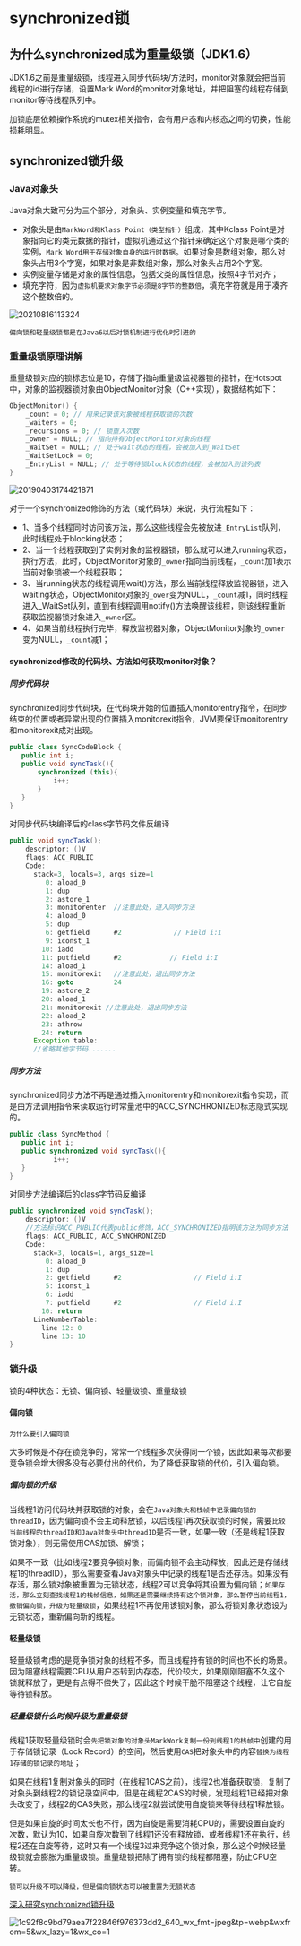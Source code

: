 # synchronized锁

## 为什么synchronized成为重量级锁（JDK1.6）

JDK1.6之前是重量级锁，线程进入同步代码块/方法时，monitor对象就会把当前线程的id进行存储，设置Mark Word的monitor对象地址，并把阻塞的线程存储到monitor等待线程队列中。

加锁底层依赖操作系统的mutex相关指令，会有用户态和内核态之间的切换，性能损耗明显。

## synchronized锁升级

### Java对象头

Java对象大致可分为三个部分，对象头、实例变量和填充字节。

* 对象头是由`MarkWord和Klass Point（类型指针）`组成，其中Kclass Point是对象指向它的类元数据的指针，虚拟机通过这个指针来确定这个对象是哪个类的实例，`Mark Word用于存储对象自身的运行时数据`。如果对象是数组对象，那么对象头占用3个字宽，如果对象是非数组对象，那么对象头占用2个字宽。
* 实例变量存储是对象的属性信息，包括父类的属性信息，按照4字节对齐；
* 填充字符，因为`虚拟机要求对象字节必须是8字节的整数倍`，填充字符就是用于凑齐这个整数倍的。

![20210816113324](img\20210816113324.png)

`偏向锁和轻量级锁都是在Java6以后对锁机制进行优化时引进的`

### 重量级锁原理讲解

重量级锁对应的锁标志位是10，存储了指向重量级监视器锁的指针，在Hotspot中，对象的监视器锁对象由ObjectMonitor对象（C++实现），数据结构如下：

```c++
ObjectMonitor() {
    _count = 0; // 用来记录该对象被线程获取锁的次数
    _waiters = 0;
    _recursions = 0; // 锁重入次数
    _owner = NULL; // 指向持有ObjectMonitor对象的线程
    _WaitSet = NULL; // 处于wait状态的线程，会被加入到_WaitSet
    _WaitSetLock = 0;
    _EntryList = NULL; // 处于等待锁block状态的线程，会被加入到该列表
}
```

![20190403174421871](img\20190403174421871.jpg)

对于一个synchronized修饰的方法（或代码块）来说，执行流程如下：

* 1、当多个线程同时访问该方法，那么这些线程会先被放进`_EntryList`队列，此时线程处于blocking状态；
* 2、当一个线程获取到了实例对象的监视器锁，那么就可以进入running状态，执行方法，此时，ObjectMonitor对象的`_owner`指向当前线程，`_count`加1表示当前对象锁被一个线程获取；
* 3、当running状态的线程调用wait()方法，那么当前线程释放监视器锁，进入waiting状态，ObjectMonitor对象的`_ower`变为NULL，`_count`减1，同时线程进入_WaitSet队列，直到有线程调用notify()方法唤醒该线程，则该线程重新获取监视器锁对象进入`_owner`区。
* 4、如果当前线程执行完毕，释放监视器对象，ObjectMonitor对象的`_owner`变为NULL，`_count`减1；

#### synchronized修改的代码块、方法如何获取monitor对象？

##### 同步代码块

synchronized同步代码块，在代码块开始的位置插入monitorentry指令，在同步结束的位置或者异常出现的位置插入monitorexit指令，JVM要保证monitorentry和monitorexit成对出现。

```java
public class SyncCodeBlock {
   public int i;
   public void syncTask(){
       synchronized (this){
           i++;
       }
   }
}
```

对同步代码块编译后的class字节码文件反编译

```java
public void syncTask();
    descriptor: ()V
    flags: ACC_PUBLIC
    Code:
      stack=3, locals=3, args_size=1
         0: aload_0
         1: dup
         2: astore_1
         3: monitorenter  //注意此处，进入同步方法
         4: aload_0
         5: dup
         6: getfield      #2             // Field i:I
         9: iconst_1
        10: iadd
        11: putfield      #2            // Field i:I
        14: aload_1
        15: monitorexit   //注意此处，退出同步方法
        16: goto          24
        19: astore_2
        20: aload_1
        21: monitorexit //注意此处，退出同步方法
        22: aload_2
        23: athrow
        24: return
      Exception table:
      //省略其他字节码.......
```

##### 同步方法

synchronized同步方法不再是通过插入monitorentry和monitorexit指令实现，而是由方法调用指令来读取运行时常量池中的ACC_SYNCHRONIZED标志隐式实现的。

```java
public class SyncMethod {
   public int i;
   public synchronized void syncTask(){
           i++;
   }
}
```

对同步方法编译后的class字节码反编译

```java
public synchronized void syncTask();
    descriptor: ()V
    //方法标识ACC_PUBLIC代表public修饰，ACC_SYNCHRONIZED指明该方法为同步方法
    flags: ACC_PUBLIC, ACC_SYNCHRONIZED
    Code:
      stack=3, locals=1, args_size=1
         0: aload_0
         1: dup
         2: getfield      #2                  // Field i:I
         5: iconst_1
         6: iadd
         7: putfield      #2                  // Field i:I
        10: return
      LineNumberTable:
        line 12: 0
        line 13: 10
}
```

### 锁升级

锁的4种状态：无锁、偏向锁、轻量级锁、重量级锁

#### 偏向锁

`为什么要引入偏向锁`

大多时候是不存在锁竞争的，常常一个线程多次获得同一个锁，因此如果每次都要竞争锁会增大很多没有必要付出的代价，为了降低获取锁的代价，引入偏向锁。

##### 偏向锁的升级

当线程1访问代码块并获取锁的对象，会在`Java对象头和栈帧中记录偏向锁的threadID`，因为偏向锁不会主动释放锁，以后线程1再次获取锁的时候，需要`比较当前线程的threadID和Java对象头中threadID`是否一致，如果一致（还是线程1获取锁对象），则无需使用CAS加锁、解锁；

如果不一致（比如线程2要竞争锁对象，而偏向锁不会主动释放，因此还是存储线程1的threadID），那么需要查看Java对象头中记录的线程1是否还存活。如果没有存活，那么锁对象被重置为无锁状态，线程2可以竞争将其设置为偏向锁；`如果存活，那么立刻查找线程1的栈帧信息，如果还是需要继续持有这个锁对象，那么暂停当前线程1，撤销偏向锁，升级为轻量级锁`，如果线程1不再使用该锁对象，那么将锁对象状态设为无锁状态，重新偏向新的线程。

#### 轻量级锁

轻量级锁考虑的是竞争锁对象的线程不多，而且线程持有锁的时间也不长的场景。因为阻塞线程需要CPU从用户态转到内存态，代价较大，如果刚刚阻塞不久这个锁就释放了，更是有点得不偿失了，因此这个时候干脆不阻塞这个线程，让它自旋等待锁释放。

##### 轻量级锁什么时候升级为重量级锁

线程1获取轻量级锁时会`先把锁对象的对象头MarkWork复制一份到线程1的栈帧中`创建的用于存储锁记录（Lock Record）的空间，然后使用`CAS`把对象头中的内容`替换为线程1存储的锁记录的地址`；

如果在线程1复制对象头的同时（在线程1CAS之前），线程2也准备获取锁，复制了对象头到线程2的锁记录空间中，但是在线程2CAS的时候，发现线程1已经把对象头改变了，线程2的CAS失败，那么线程2就尝试使用自旋锁来等待线程1释放锁。

但是如果自旋的时间太长也不行，因为自旋是需要消耗CPU的，需要设置自旋的次数，默认为10，如果自旋次数到了线程1还没有释放锁，或者线程1还在执行，线程2还在自旋等待，这时又有一个线程3过来竞争这个锁对象，那么这个时候轻量级锁就会膨胀为重量级锁。重量级锁把除了拥有锁的线程都阻塞，防止CPU空转。

`锁可以升级不可以降级，但是偏向锁状态可以被重置为无锁状态`

[深入研究synchronized锁升级](https://www.cnblogs.com/trunks2008/p/14646610.html#top)

![1c92f8c9bd79aea7f22846f976373dd2_640_wx_fmt=jpeg&tp=webp&wxfrom=5&wx_lazy=1&wx_co=1](img\1c92f8c9bd79aea7f22846f976373dd2_640_wx_fmt=jpeg&tp=webp&wxfrom=5&wx_lazy=1&wx_co=1.webp)
